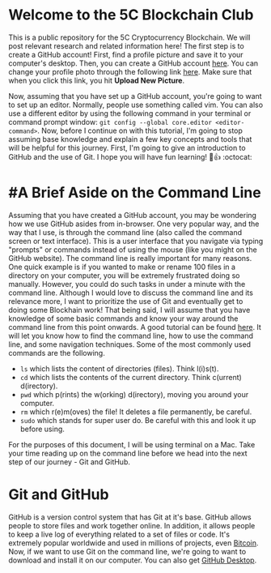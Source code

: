 # Welcome to the 5C Blockchain Club
This is a public repository for the 5C Cryptocurrency Blockchain. We will post relevant research and related information here! The first step is to create a GitHub account! First, find a profile picture and save it to your computer's desktop. Then, you can create a GitHub account [here](https://github.com/). You can change your profile photo through the following link [here](https://github.com/settings/profile). Make sure that when you click this link, you hit **Upload New Picture**.

Now, assuming that you have set up a GitHub account, you're going to want to set up an editor. Normally, people use something called vim. You can also use a different editor by using the following command in your terminal or command prompt window: `git config --global core.editor <editor-command>`. Now, before I continue on with this tutorial, I'm going to stop assuming base knowledge and explain a few key concepts and tools that will be helpful for this journey. First, I'm going to give an introduction to GitHub and the use of Git. I hope you will have fun learning! :tada::+1: :octocat: 

# #A Brief Aside on the Command Line 
Assuming that you have created a GitHub account, you may be wondering how we use GitHub asides from in-browser. One very popular way, and the way that I use, is through the command line (also called the command screen or text interface). This is a user interface that you navigate via typing "prompts" or commands instead of using the mouse (like you might on the GitHub website). The command line is really important for many reasons. One quick example is if you wanted to make or rename 100 files in a directory on your computer, you will be extremely frustrated doing so manually. However, you could do such tasks in under a minute with the command line. Although I would love to discuss the command line and its relevance more, I want to prioritize the use of Git and eventually get to doing some Blockhain work! That being said, I will assume that you have knowledge of some basic commands and know your way around the command line from this point onwards. A good tutorial can be found [here](https://www.davidbaumgold.com/tutorials/command-line/). It will let you know how to find the command line, how to use the command line, and some navigation techniques. Some of the most commonly used  commands are the following. 
*  `ls` which lists the content of directories (files). Think l(i)s(t). 
*  `cd` which lists the contents of the current directory. Think c(urrent) d(irectory). 
*  `pwd` which p(rints) the w(orking) d(irectory), moving you around your computer.  
*  `rm` which r(e)m(oves) the file! It deletes a file permanently, be careful. 
*  `sudo` which stands for super user do. Be careful with this and look it up before using.

For the purposes of this document, I will be using terminal on a Mac. Take your time reading up on the command line before we head into the next step of our journey - Git and GitHub. 

# Git and GitHub
GitHub is a version control system that has Git at it's base. GitHub allows people to store files and work together online. In addition, it allows people to keep a live log of everything related to a set of files or code. It's extremely popular worldwide and used in millions of projects, even [Bitcoin](https://github.com/bitcoin/bitcoin). Now, if we want to use Git on the command line, we're going to want to download and install it on our computer. You can also get [GitHub Desktop](https://help.github.com/desktop/guides/getting-started-with-github-desktop/).  
